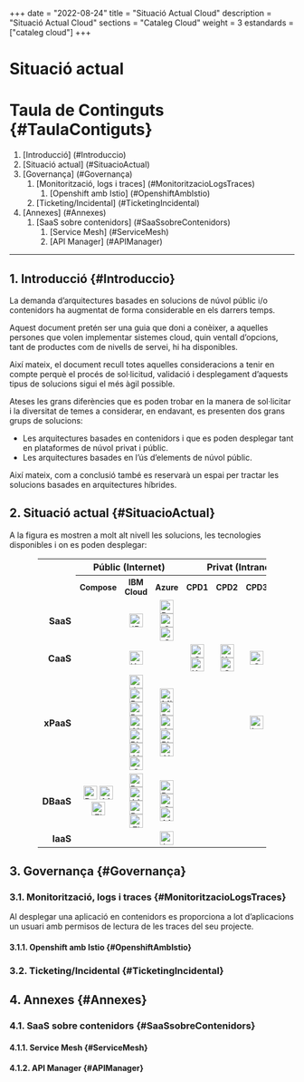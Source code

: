 +++
date        = "2022-08-24"
title       = "Situació Actual Cloud"
description = "Situació Actual Cloud"
sections    = "Cataleg Cloud"
weight	    = 3
estandards =  ["cataleg cloud"]
+++

# Situació actual
<link rel="stylesheet" type="text/css" href="https://cdn.datatables.net/1.10.18/css/jquery.dataTables.min.css">
<link rel="stylesheet" type="text/css" href="https://cdn.datatables.net/responsive/2.2.2/css/responsive.dataTables.min.css">
<link rel="stylesheet" type="text/css" href="https://canigo.ctti.gencat.cat/drafts/catalegCloud/tableStyle.css">
<script type="text/javascript" language="javascript" src="https://code.jquery.com/jquery-3.3.1.js"></script>
<script type="text/javascript" language="javascript" src="https://cdn.datatables.net/1.10.18/js/jquery.dataTables.min.js"></script>
<script type="text/javascript" language="javascript" src="https://cdn.datatables.net/responsive/2.2.2/js/dataTables.responsive.min.js"></script>
<!--<script type="text/javascript" language="javascript" src="catalegCloud.js"></script>-->

# **Taula de Continguts** {#TaulaContiguts}

1. [Introducció] (#Introduccio)
2. [Situació actual] (#SituacioActual)
3. [Governança] (#Governança)
    1. [Monitorització, logs i traces] (#MonitoritzacioLogsTraces)
        1. [Openshift amb Istio] (#OpenshiftAmbIstio)
    2. [Ticketing/Incidental] (#TicketingIncidental)
4. [Annexes] (#Annexes)
    1. [SaaS sobre contenidors] (#SaaSsobreContenidors)
        1. [Service Mesh] (#ServiceMesh)
        2. [API Manager] (#APIManager)

---

## **1. Introducció** {#Introduccio}

La demanda d’arquitectures basades en solucions de núvol públic i/o contenidors ha augmentat de forma considerable en els darrers temps.

Aquest document pretén ser una guia que doni a conèixer, a aquelles persones que volen implementar sistemes cloud, quin ventall d’opcions, tant de productes com de nivells de servei, hi ha disponibles.

Així mateix, el document recull totes aquelles consideracions a tenir en compte perquè el procés de sol·licitud, validació i desplegament d’aquests tipus de solucions sigui el més àgil possible.

Ateses les grans diferències que es poden trobar en la manera de sol·licitar i la diversitat de temes a considerar, en endavant, es presenten dos grans grups de solucions:
- Les arquitectures basades en contenidors i que es poden desplegar tant en plataformes de núvol privat i públic.
- Les arquitectures basades en l’ús d’elements de núvol públic.

Així mateix, com a conclusió també es reservarà un espai per tractar les solucions basades en arquitectures híbrides.

## **2. Situació actual** {#SituacioActual}

A la figura es mostren a molt alt nivell les solucions, les tecnologies disponibles i on es poden desplegar:
<table cellpadding="7" cellspacing="1" style="padding-left:50px;border-collapse:collapse;width:90%;">
    <tr>
        <th style="border-style: none;"></th>
        <th colspan="3" style="font-size: 16px;"><strong>Públic (Internet)</strong></th>
        <th colspan="4" style="font-size: 16px;"><strong>Privat (Intranet)</strong></th>
    </tr>
    <tr>
        <th width="9%" style="border-style: none;"></th>
        <th width="13%" style="font-size: 14px;"><div align="center">Compose</div></th>
        <th width="13%" style="font-size: 14px;"><div align="center">IBM Cloud</div></th>
        <th width="13%" style="font-size: 14px;"><div align="center">Azure</div></th>
        <th width="13%" style="font-size: 14px;"><div align="center">CPD1</div></th>
        <th width="13%" style="font-size: 14px;"><div align="center">CPD2</div></th>
        <th width="13%" style="font-size: 14px;"><div align="center">CPD3</div></th>
        <th width="13%" style="font-size: 14px;"><div align="center">CPD4</div></th>
    </tr>
    <tr>
        <th align="right" style="border-style: none;"><strong>SaaS</th>
        <td align="center"></td>
        <td align="center"><img src="../../catalegCloud/apiconnect.png" width="24" alt="IBM Apiconnect"></td>
        <td align="center"><img src="../../catalegCloud/powerapps.png" width="24" alt="PowerApps"> <img src="../../catalegCloud/dynamics365.png" width="24" alt="Swarm"> <img src="../../catalegCloud/cdn.png" width="24" alt="CDN"></td>
        <td align="center"></td>
        <td align="center"></td>
        <td align="center"></td>
        <td align="center"></td>
    </tr>
    <tr>
        <th align="right" style="border-style: none;"><strong>CaaS</strong></th>
        <td align="center"></td>
        <td align="center"><img src="../../catalegCloud/kubernetes.png" width="24" alt="Kubernetes"></td>
        <td align="center"></td>
        <td align="center"><img src="../../catalegCloud/swarm.png" width="24" alt="Swarm"> <img src="../../catalegCloud/kubernetes.png" width="24" alt="Kubernetes"></td>
        <td align="center"><img src="../../catalegCloud/kubernetes.png" width="24" alt="Kubernetes"> <img src="../../catalegCloud/openshift.png" width="24" alt="Openshift"></td>
        <td align="center"><img src="../../catalegCloud/openshift.png" width="24" alt="Openshift"></td>
        <td align="center"><img src="../../catalegCloud/openshift.png" width="24" alt="Openshift"></td>
    </tr>
    <tr>
        <th align="right" style="border-style: none;"><strong>xPaaS</strong></th>
        <td align="center"></td>
        <td align="center"><img src="../../catalegCloud/javaliberty.png" width="24" alt="JavaLiberty"> <img src="../../catalegCloud/python.png" width="24" alt="Python"> <img src="../../catalegCloud/ruby.png" width="24" alt="Ruby"> <img src="../../catalegCloud/nginx.png" width="24" alt="NGinx"> <img src="../../catalegCloud/php.png" width="24" alt="Php"> <img src="../../catalegCloud/nodejs.png" width="24" alt="NodeJS"> <img src="../../catalegCloud/go.png" width="24" alt="Go"></td>
        <td align="center"><img src="../../catalegCloud/microsoftnet.png" width="24" alt="Microsoft .Net"> <img src="../../catalegCloud/python.png" width="24" alt="Python"> <img src="../../catalegCloud/java.png" width="24" alt="Java"> <img src="../../catalegCloud/php.png" width="24" alt="Php"> <img src="../../catalegCloud/nodejs.png" width="24" alt="NodeJS"></td>
        <td align="center"></td>
        <td align="center"></td>
        <td align="center"><img src="../../catalegCloud/istio.png" width="24" alt="Istio"></td>
        <td align="center"><img src="../../catalegCloud/istio.png" width="24" alt="Istio"></td>
    </tr>
    <tr>
        <th align="right" style="border-style: none;"><strong>DBaaS</strong></th>
        <td align="center"><img src="../../catalegCloud/postgresql.png" width="24" alt="PostgreSQL"> <img src="../../catalegCloud/mongodb.png" width="24" alt="MongoDB"> <img src="../../catalegCloud/elasticsearch.png" width="24" alt="ElasticSearch"></td>
        <td align="center"><img src="../../catalegCloud/postgresql.png" width="24" alt="PostgreSQL"> <img src="../../catalegCloud/mongodb.png" width="24" alt="MongoDB"> <img src="../../catalegCloud/redis.png" width="24" alt="Redis"> <img src="../../catalegCloud/elasticsearch.png" width="24" alt="ElasticSearch"></td>
        <td align="center"><img src="../../catalegCloud/postgresql.png" width="24" alt="PostgreSQL"> <img src="../../catalegCloud/sqlserver.png" width="24" alt="SQLServer"> <img src="../../catalegCloud/mysql.png" width="24" alt="MySQL"></td>
        <td align="center"></td>
        <td align="center"></td>
        <td align="center"></td>
        <td align="center"><img src="../../catalegCloud/postgresql.png" width="24" alt="PostgreSQL"> <img src="../../catalegCloud/mysql.png" width="24" alt="MySQL"></td>
    </tr>
    <tr>
        <th align="right" style="border-style: none;"><strong>IaaS</strong></th>
        <td align="center"></td>
        <td align="center"></td>
        <td align="center"><img src="../../catalegCloud/iaas.png" width="24" alt="IaaS"></td>
        <td align="center"></td>
        <td align="center"></td>
        <td align="center"></td>
        <td align="center"></td>
    </tr>
</table>

## **3. Governança** {#Governança}

### **3.1. Monitorització, logs i traces** {#MonitoritzacioLogsTraces}

Al desplegar una aplicació en contenidors es proporciona a lot d’aplicacions un usuari amb permisos de lectura de les traces del seu projecte.

#### **3.1.1. Openshift amb Istio** {#OpenshiftAmbIstio}

### **3.2. Ticketing/Incidental** {#TicketingIncidental}

## **4. Annexes** {#Annexes}

### **4.1. SaaS sobre contenidors** {#SaaSsobreContenidors}

#### **4.1.1. Service Mesh** {#ServiceMesh}

#### **4.1.2. API Manager** {#APIManager}
